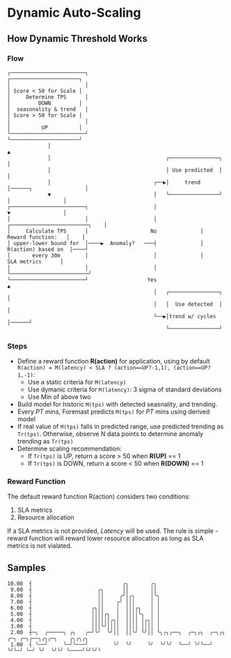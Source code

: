 # Dynamic Auto-Scaling

## How Dynamic Threshold Works

### Flow
```
┌────────────────────────┐                                                       ┌──────────────────────┐
│                        │                                                       │ Score < 50 for Scale │
│     Determine TPS      │                                                       │         DOWN         │
│  seasonality & trend   │                                                       │ Score > 50 for Scale │
│                        │                                                       │          UP          │
└────────────────────────┘                                                       └──────────────────────┘
             │                                                                               ▲           
             │                                     ┌────────────────┐                        │           
             │                                     │ Use predicted  │                        │           
             │                                 ┌──▶│     trend      │──────┐                 │           
             ▼                                 │   └────────────────┘      │                 │           
┌────────────────────────┐                     │                           ▼                 │           
│                        │                     │              ┌─────────────────────────┐    │           
│     Calculate TPS      │                    No              │      Reward function:   │    │           
│ upper-lower bound for  │────▶  Anomaly?   ───┤              │     R(action) based on  │────┘           
│       every 30m        │                     │              │        SLA metrics      │                
│                        │                     │              └─────────────────────────┘                
└────────────────────────┘                   Yes                           ▲                             
                                               │   ┌────────────────┐      │                             
                                               │   │  Use detected  │      │                             
                                               └──▶│trend w/ cycles │──────┘                             
                                                   └────────────────┘                                    
```
### Steps
- Define a reward function __R(action)__ for application, using by default
`R(action) = M(latency) < SLA ? (action==UP?-1,1), (action==UP?1,-1)`:
  - Use a static criteria for `M(latency)`
  - Use dymanic criteria for `M(latency)`: 3 sigma of standard deviations
  - Use Min of above two
- Build model for historic `M(tps)` with detected seasnality, and trending.
- Every *PT* mins, Foremast predicts `M(tps)` for *PT* mins using derived model
- If real value of `M(tps)` falls in predicted range, use predicted trending as `Tr(tps)`.
Otherwise, observe *N* data points to determine anomaly trending as `Tr(tps)`
- Determine scaling recommendation:
  - If `Tr(tps)` is UP, return a score > 50 when __R(UP)__ == 1
  - If `Tr(tps)` is DOWN, return a score < 50 when __R(DOWN)__ == 1

### Reward Function
The default reward function R(action) considers two conditions:
1. SLA metrics
2. Resource allocation

If a SLA metrics is not provided, *Latency* will be used.
The rule is simple - reward function will
reward lower resource allocation as long as SLA metrics is not vialated.

## Samples

```
10.00  ┤                             ╭╮       ╭╮
 9.00  ┤                     ╭╮      ││       ││
 8.00  ┤                     ││     ╭╯│╭╮     │╰╮
 7.00  ┤                     ││    ╭╯ │││     │ │
 6.00  ┤                   ╭╮││    │  │││╭╮   │ │
 5.00  ┤                   ││││╭╮  │  ││││╰╮  │ │
 4.00  ┤                   ││││││╭╮│  ││││ │╭╮│ │
 3.00  ┤                   │││╰╯││││  ││││ ││││ │
 2.00  ┼─╮  ╭─────╮ ╭╮   ╭─╯╰╯  ╰╯││  ││╰╯ ╰╯││ ╰╮╭╮╭──╮  ╭─╮╭╮  ╭─╮╭╮ ╭─╮ ╭─╮╭──╮╭╮╭─╮    ╭╮╭╮╭╮
 1.00  ┤ ╰──╯     ╰─╯╰───╯        ╰╯  ╰╯     ╰╯  ╰╯╰╯  ╰──╯ ╰╯╰──╯ ╰╯╰─╯ ╰─╯ ╰╯  ╰╯╰╯ ╰────╯╰╯╰╯╰

```
